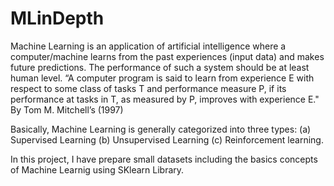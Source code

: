 # MLinDepth
  Machine Learning is an application of artificial intelligence where a computer/machine learns from the past experiences (input data) and makes future predictions. The performance of such a system should be at least human level. 
  “A computer program is said to learn from experience E with respect to some class of tasks T and performance measure P, if its performance at tasks in T, as measured by P, improves with experience E." By Tom M. Mitchell’s (1997) 
  
  Basically, Machine Learning is generally categorized into three types: (a) Supervised Learning (b) Unsupervised Learning (c) Reinforcement learning.
  
  In this project, I have prepare small datasets including the basics concepts of Machine Learnig using SKlearn Library.
